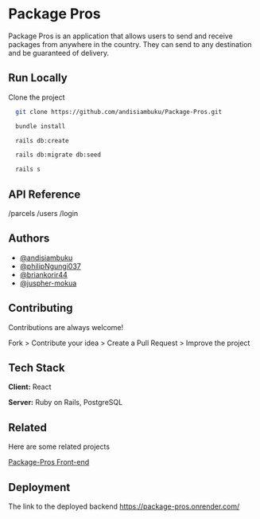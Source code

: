 # Package Pros

Package Pros is an application that allows users to  send and receive packages from anywhere in the country. They can send to any destination and be guaranteed of delivery.

## Run Locally

Clone the project

```bash
  git clone https://github.com/andisiambuku/Package-Pros.git
```  

```bash
  bundle install
```

```bash
  rails db:create
```

```bash
  rails db:migrate db:seed
```

```bash
  rails s
```

## API Reference
 /parcels
 /users
 /login 

## Authors

- [@andisiambuku](https://github.com/andisiambuku)
- [@philipNgungi037](https://github.com/philipNgungi037)
- [@briankorir44](https://github.com/briankorir44)
- [@juspher-mokua](https://github.com/juspher-mokua)

## Contributing

Contributions are always welcome!

Fork > Contribute your idea > Create a Pull Request > Improve the project

## Tech Stack

**Client:** React

**Server:** Ruby on Rails, PostgreSQL

## Related

Here are some related projects

[Package-Pros Front-end](https://github.com/briankorir44/Package-Pros-Project)

## Deployment
The link to the deployed backend
https://package-pros.onrender.com/

